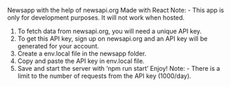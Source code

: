 Newsapp with the help of newsapi.org
Made with React
Note: - This app is only for development purposes. It will not work when hosted.
1.	To fetch data from newsapi.org, you will need a unique API key.
2.	To get this API key, sign up on newsapi.org and an API key will be generated for your account.
3.	Create a env.local file in the newsapp folder.
4.	Copy and paste the API key in env.local file.
5.	Save and start the server with ‘npm run start’
Enjoy!
Note: - There is a limit to the number of requests from the API key (1000/day).
